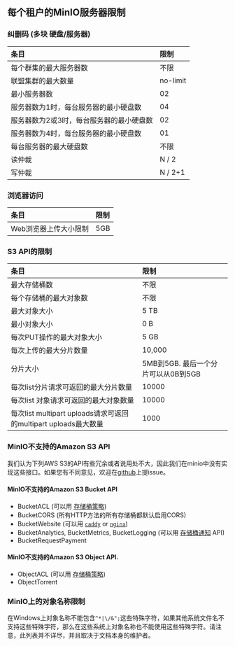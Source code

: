 ## 每个租户的MinIO服务器限制

### 纠删码 (多块 硬盘/服务器)

|条目|限制|
|:---|:---|
|每个群集的最大服务器数| 不限|
|联盟集群的最大数量 | no-limit|
|最小服务器数| 02|
|服务器数为1时，每台服务器的最小硬盘数 | 04 |
|服务器数为2或3时，每台服务器的最小硬盘数 | 02|
|服务器数为4时，每台服务器的最小硬盘数 | 01|
|每台服务器的最大硬盘数| 不限|
|读仲裁|N / 2|
|写仲裁|N / 2+1 |


### 浏览器访问

|条目|限制|
|:---|:---|
|Web浏览器上传大小限制| 5GB|

### S3 API的限制

|条目|限制|
|:---|:---|
|最大存储桶数|不限|
|每个存储桶的最大对象数|不限|
|最大对象大小| 5 TB |
|最小对象大小| 0 B |
|每次PUT操作的最大对象大小| 5 GB |
|每次上传的最大分片数量| 	10,000|
|分片大小 |5MB到5GB. 最后一个分片可以从0B到5GB|
|每次list分片请求可返回的最大分片数量| 10000|
|每次list 对象请求可返回的最大对象数量| 10000|
|每次list multipart uploads请求可返回的multipart uploads最大数量| 1000|

###  MinIO不支持的Amazon S3 API
我们认为下列AWS S3的API有些冗余或者说用处不大，因此我们在minio中没有实现这些接口。如果您有不同意见，欢迎在[github](https://github.com/blastbao/minio/issues)上提issue。

#### MinIO不支持的Amazon S3 Bucket API

- BucketACL (可以用 [存储桶策略](https://docs.min.io/cn/minio-client-complete-guide#policy))
- BucketCORS (所有HTTP方法的所有存储桶都默认启用CORS)
- BucketWebsite (可以用 [`caddy`](https://github.com/mholt/caddy) or [`nginx`](https://www.nginx.com/resources/wiki/))
- BucketAnalytics, BucketMetrics, BucketLogging (可以用 [存储桶通知](https://docs.min.io/cn/minio-client-complete-guide#events) API)
- BucketRequestPayment

#### MinIO不支持的Amazon S3 Object API.

- ObjectACL (可以用 [存储桶策略](https://docs.min.io/cn/minio-client-complete-guide#policy))
- ObjectTorrent

### MinIO上的对象名称限制
在Windows上对象名称不能包含`^*|\/&";`这些特殊字符，如果其他系统文件名不支持这些特殊字符，那么在这些系统上对象名称也不能使用这些特殊字符。请注意，此列表并不详尽，并且取决于文档本身的维护者。